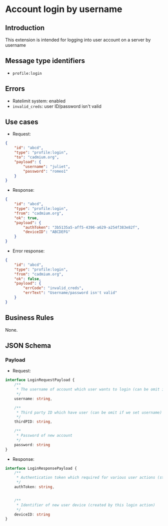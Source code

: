 # Account login by username

## Introduction

This extension is intended for logging into user account on a server by username

## Message type identifiers

- `profile:login`  

## Errors

- Ratelimit system: enabled
- `invalid_creds`: user ID/password isn't valid

## Use cases

- Request:

```json
{
    "id": "abcd",
    "type": "profile:login",
    "to": "cadmium.org",
    "payload": {
        "username": "juliet",
        "password": "romeo1"
    }
}
```

- Response:

```json
{
    "id": "abcd",
    "type": "profile:login",
    "from": "cadmium.org",
    "ok": true,
    "payload": {
        "authToken": "3b5135a5-aff5-4396-a629-a254f383e82f",
        "deviceID": "ABCDEFG"
    }
}
```

- Error response:

```json
{
    "id": "abcd",
    "type": "profile:login",
    "from": "cadmium.org",
    "ok": false,
    "payload": {
        "errCode": "invalid_creds",
        "errText": "Username/password isn't valid"
    }
}
```

## Business Rules

None.

## JSON Schema

### Payload

- Request:

```typescript
interface LoginRequestPayload {
    /**
     * The username of account which user wants to login (can be omit if we set thirdPID)
     */
    username: string,

    /**
     * Third party ID which have user (can be omit if we set username)
     */
    thirdPID: string,

    /**
     * Password of new account
     */
    password: string
}
```

- Response:

```typescript
interface LoginResponsePayload {
    /**
     * Authentication token which required for various user actions (static SHA256 hash string from 4096 random characters)
     */
    authToken: string,


    /**
     * Identifier of new user device (created by this login action)
     */
    deviceID: string
}
```
